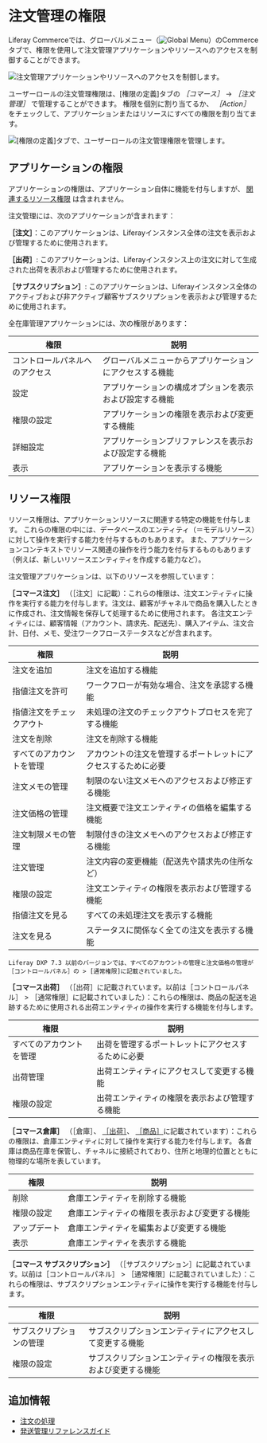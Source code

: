 # 注文管理の権限

Liferay Commerceでは、グローバルメニュー（![Global Menu](../../images/icon-applications-menu.png)）のCommerceタブで、権限を使用して注文管理アプリケーションやリソースへのアクセスを制御することができます。

![注文管理アプリケーションやリソースへのアクセスを制御します。](./order-management-permissions/images/01.png)

ユーザーロールの注文管理権限は、[権限の定義]タブの *［コマース］* &rarr; *［注文管理］* で管理することができます。 権限を個別に割り当てるか、 *［Action］* をチェックして、アプリケーションまたはリソースにすべての権限を割り当てます。

![ [権限の定義]タブで、ユーザーロールの注文管理権限を管理します。](./order-management-permissions/images/02.png)

## アプリケーションの権限

アプリケーションの権限は、アプリケーション自体に機能を付与しますが、 [関連するリソース権限](#resource-permissions) は含まれません。

注文管理には、次のアプリケーションが含まれます：

**［注文］**：このアプリケーションは、Liferayインスタンス全体の注文を表示および管理するために使用されます。

**［出荷］**: このアプリケーションは、Liferayインスタンス上の注文に対して生成された出荷を表示および管理するために使用されます。

**［サブスクリプション］**: このアプリケーションは、Liferayインスタンス全体のアクティブおよび非アクティブ顧客サブスクリプションを表示および管理するために使用されます。

全在庫管理アプリケーションには、次の権限があります：

| 権限              | 説明                           |
| --------------- | ---------------------------- |
| コントロールパネルへのアクセス | グローバルメニューからアプリケーションにアクセスする機能 |
| 設定              | アプリケーションの構成オプションを表示および設定する機能 |
| 権限の設定           | アプリケーションの権限を表示および変更する機能      |
| 詳細設定            | アプリケーションプリファレンスを表示および設定する機能  |
| 表示              | アプリケーションを表示する機能              |

## リソース権限

リソース権限は、アプリケーションリソースに関連する特定の機能を付与します。 これらの権限の中には、データベースのエンティティ（＝モデルリソース）に対して操作を実行する能力を付与するものもあります。 また、アプリケーションコンテキストでリソース関連の操作を行う能力を付与するものもあります（例えば、新しいリソースエンティティを作成する能力など）。

注文管理アプリケーションは、以下のリソースを参照しています：

**［コマース注文］** （［注文］に記載）：これらの権限は、注文エンティティに操作を実行する能力を付与します。注文は、顧客がチャネルで商品を購入したときに作成され、注文情報を保存して処理するために使用されます。 各注文エンティティには、顧客情報（アカウント、請求先、配送先）、購入アイテム、注文合計、日付、メモ、受注ワークフローステータスなどが含まれます。

| 権限           | 説明                              |
| ------------ | ------------------------------- |
| 注文を追加        | 注文を追加する機能                       |
| 指値注文を許可      | ワークフローが有効な場合、注文を承認する機能          |
| 指値注文をチェックアウト | 未処理の注文のチェックアウトプロセスを完了する機能       |
| 注文を削除        | 注文を削除する機能                       |
| すべてのアカウントを管理 | アカウントの注文を管理するポートレットにアクセスするために必要 |
| 注文メモの管理      | 制限のない注文メモへのアクセスおよび修正する機能        |
| 注文価格の管理      | 注文概要で注文エンティティの価格を編集する機能         |
| 注文制限メモの管理    | 制限付きの注文メモへのアクセスおよび修正する機能        |
| 注文管理         | 注文内容の変更機能（配送先や請求先の住所など）         |
| 権限の設定        | 注文エンティティの権限を表示および管理する機能         |
| 指値注文を見る      | すべての未処理注文を表示する機能                |
| 注文を見る        | ステータスに関係なく全ての注文を表示する機能          |

```{note}
Liferay DXP 7.3 以前のバージョンでは、すべてのアカウントの管理と注文価格の管理が［コントロールパネル］の > [通常権限]に記載されていました。
```

**［コマース出荷］** （［出荷］に記載されています。以前は［コントロールパネル］ > ［通常権限］に記載されていました）：これらの権限は、商品の配送を追跡するために使用される出荷エンティティの操作を実行する機能を付与します。

| 権限           | 説明                        |
| ------------ | ------------------------- |
| すべてのアカウントを管理 | 出荷を管理するポートレットにアクセスするために必要 |
| 出荷管理         | 出荷エンティティにアクセスして変更する機能     |
| 権限の設定        | 出荷エンティティの権限を表示および管理する機能   |

**［コマース倉庫］** （［倉庫］、 [［出荷］](./inventory-management-permissions.md)、 [［商品］](./product-management-permissions.md)に記載されています）：これらの権限は、倉庫エンティティに対して操作を実行する能力を付与します。 各倉庫は商品在庫を保管し、チャネルに接続されており、住所と地理的位置とともに物理的な場所を表しています。

| 権限     | 説明                      |
| ------ | ----------------------- |
| 削除     | 倉庫エンティティを削除する機能         |
| 権限の設定  | 倉庫エンティティの権限を表示および変更する機能 |
| アップデート | 倉庫エンティティを編集および変更する機能    |
| 表示     | 倉庫エンティティを表示する機能         |

**［コマース サブスクリプション］** （［サブスクリプション］に記載されています。以前は［コントロールパネル］ > ［通常権限］に記載されていました）：これらの権限は、サブスクリプションエンティティに操作を実行する機能を付与します。

| 権限           | 説明                             |
| ------------ | ------------------------------ |
| サブスクリプションの管理 | サブスクリプションエンティティにアクセスして変更する機能   |
| 権限の設定        | サブスクリプションエンティティの権限を表示および変更する機能 |

## 追加情報

* [注文の処理](../../orders-and-fulfillment/orders/processing-an-order.md)
* [発送管理リファレンスガイド](../../orders-and-fulfillment/shipments/shipments-management-reference-guide.md)
